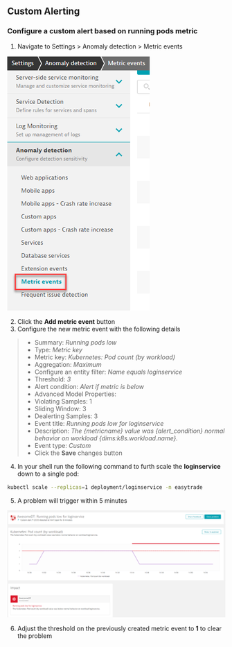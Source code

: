 ## Custom Alerting

### Configure a custom alert based on running pods metric

1. Navigate to Settings > Anomaly detection > Metric events

![metric_events](../../../assets/images/k8s_metric_events.png)

2. Click the **Add metric event** button
3. Configure the new metric event with the following details
>- Summary: *Running pods low*
>- Type: *Metric key*
>- Metric key: *Kubernetes: Pod count (by workload)*
>- Aggregation: *Maximum*
>- Configure an entity filter: *Name equals loginservice*
>- Threshold: *3*
>- Alert condition: *Alert if metric is below*
>- Advanced Model Properties: 
>- Violating Samples: 1
>- Sliding Window: 3
>- Dealerting Samples: 3
>- Event title: *Running pods low for loginservice*
>- Description: *The {metricname} value was {alert_condition} normal behavior on workload {dims:k8s.workload.name}.*
>- Event type: *Custom*
>- Click the **Save** changes button

4. In your shell run the following command to furth scale the **loginservice** down to a single pod:

```bash
kubectl scale --replicas=1 deployment/loginservice -n easytrade
```

5. A problem will trigger within 5 minutes

![metric_problem](../../../assets/images/k8s_metric_problem.png)

6. Adjust the threshold on the previously created metric event to **1** to clear the problem
